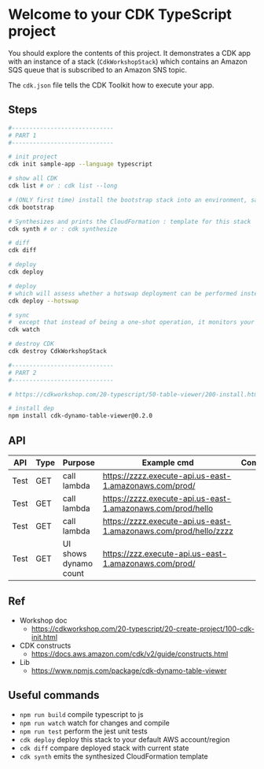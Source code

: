 # Welcome to your CDK TypeScript project

You should explore the contents of this project. It demonstrates a CDK app with an instance of a stack (`CdkWorkshopStack`)
which contains an Amazon SQS queue that is subscribed to an Amazon SNS topic.

The `cdk.json` file tells the CDK Toolkit how to execute your app.

## Steps

```bash
#-----------------------------
# PART 1
#-----------------------------

# init project
cdk init sample-app --language typescript

# show all CDK
cdk list # or : cdk list --long

# (ONLY first time) install the bootstrap stack into an environment, save needed pkg in S3
cdk bootstrap

# Synthesizes and prints the CloudFormation : template for this stack 
cdk synth # or : cdk synthesize

# diff
cdk diff

# deploy
cdk deploy

# deploy
# which will assess whether a hotswap deployment can be performed instead of a CloudFormation deployment. If possible, the CDK CLI will use AWS service APIs to directly make the changes; otherwise it will fall back to performing a full CloudFormation deployment.
cdk deploy --hotswap

# sync
#  except that instead of being a one-shot operation, it monitors your code and assets for changes and attempts to perform a deployment automatically when a change is detected.
cdk watch

# destroy CDK
cdk destroy CdkWorkshopStack
```

```bash
#-----------------------------
# PART 2
#-----------------------------

# https://cdkworkshop.com/20-typescript/50-table-viewer/200-install.html

# install dep
npm install cdk-dynamo-table-viewer@0.2.0
```

## API

| API | Type | Purpose | Example cmd | Comment|
| ----- | -------- | ---- | ----- | ---- |
| Test | GET | call lambda | https://zzzz.execute-api.us-east-1.amazonaws.com/prod/ |
| Test | GET | call lambda | https://zzzz.execute-api.us-east-1.amazonaws.com/prod/hello |
| Test | GET | call lambda | https://zzzz.execute-api.us-east-1.amazonaws.com/prod/hello/zzzz |
| Test | GET | UI shows dynamo count| https://zzz.execute-api.us-east-1.amazonaws.com/prod/ |

## Ref

- Workshop doc
    - https://cdkworkshop.com/20-typescript/20-create-project/100-cdk-init.html
- CDK constructs
    - https://docs.aws.amazon.com/cdk/v2/guide/constructs.html
- Lib
    - https://www.npmjs.com/package/cdk-dynamo-table-viewer


## Useful commands

* `npm run build`   compile typescript to js
* `npm run watch`   watch for changes and compile
* `npm run test`    perform the jest unit tests
* `cdk deploy`      deploy this stack to your default AWS account/region
* `cdk diff`        compare deployed stack with current state
* `cdk synth`       emits the synthesized CloudFormation template
